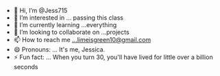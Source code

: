- 👋 Hi, I’m @Jess715
- 👀 I’m interested in ... passing this class
- 🌱 I’m currently learning ...everything
- 💞️ I’m looking to collaborate on ...projects
- 📫 How to reach me ...limeisgreen10@gmail.com
- 😄 Pronouns: ... It's me, Jessica. 
- ⚡ Fun fact: ... When you turn 30, you'll have lived for little over a billion seconds

<!---
Jess715/Jess715 is a ✨ special ✨ repository because its `README.md` (this file) appears on your GitHub profile.
You can click the Preview link to take a look at your changes.
--->
